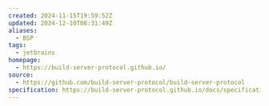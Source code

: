 ```yaml
---
created: 2024-11-15T19:59:52Z
updated: 2024-12-10T08:31:49Z
aliases:
  - BSP
tags:
  - jetbrains
homepage:
  - https://build-server-protocol.github.io/
source:
  - https://github.com/build-server-protocol/build-server-protocol
specification: https://build-server-protocol.github.io/docs/specification
---
```

